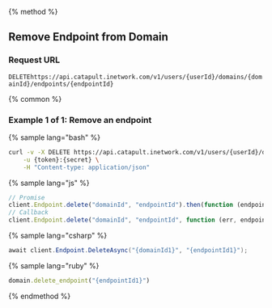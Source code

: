 {% method %}

## Remove Endpoint from Domain

### Request URL

<code class="delete">DELETE</code>`https://api.catapult.inetwork.com/v1/users/{userId}/domains/{domainId}/endpoints/{endpointId}`


{% common %}

### Example 1 of 1: Remove an endpoint

{% sample lang="bash" %}

```bash
curl -v -X DELETE https://api.catapult.inetwork.com/v1/users/{userId}/domains/{domain-id}/endpoints/{endpoint-id} \
	-u {token}:{secret} \
	-H "Content-type: application/json"
```

{% sample lang="js" %}

```js
// Promise
client.Endpoint.delete("domainId", "endpointId").then(function (endpoint) {});
// Callback
client.Endpoint.delete("domainId", "endpointId", function (err, endpoint) {});
```

{% sample lang="csharp" %}

```csharp
await client.Endpoint.DeleteAsync("{domainId1}", "{endpointId1}");
```

{% sample lang="ruby" %}

```ruby
domain.delete_endpoint("{endpointId1}")
```
{% endmethod %}
